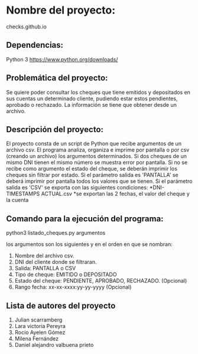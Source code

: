 # Nombre del proyecto:
checks.github.io

## Dependencias:
Python 3 https://www.python.org/downloads/

## Problemática del proyecto:
Se quiere poder consultar los cheques que tiene emitidos y depositados en sus cuentas un determinado cliente, pudiendo estar estos pendientes, aprobado o rechazado. La información se tiene que obtener desde un archivo.

## Descripción del proyecto:
El proyecto consta de un script de Python que recibe argumentos de un archivo csv.
El programa analiza, organiza e imprime por pantalla o por csv (creando un archivo) los argumentos determinados.
Si dos cheques de un mismo DNI tienen el mismo número se muestra error por pantalla.
Si no se recibe como argumento el estado del cheque, se deberán imprimir los cheques sin filtrar por estado.
Si el parámetro salida es 'PANTALLA' se deberá imprimir por pantalla todos los valores que se tienen.
Si el parámetro salida es 'CSV' se exporta con las siguientes condiciones:
*DNI-TIMESTAMPS ACTUAL.csv
*se exportan las 2 fechas, el valor del cheque y la cuenta
 

## Comando para la ejecución del programa:
python3 listado_cheques.py argumentos

los argumentos son los siguientes y en el orden en que se nombran:
1. Nombre del archivo csv. 
2. DNI del cliente donde se filtraran. 
3. Salida: PANTALLA o CSV 
4. Tipo de cheque: EMITIDO o DEPOSITADO 
5. Estado del cheque: PENDIENTE, APROBADO, RECHAZADO. (Opcional) 
6. Rango fecha: xx-xx-xxxx:yy-yy-yyyy (Opcional) 

## Lista de autores del proyecto

1. Julian scarramberg
2. Lara victoria Pereyra
3. Rocio Ayelen Gómez
4. Milena Fernández
5. Daniel alejandro valbuena prieto
